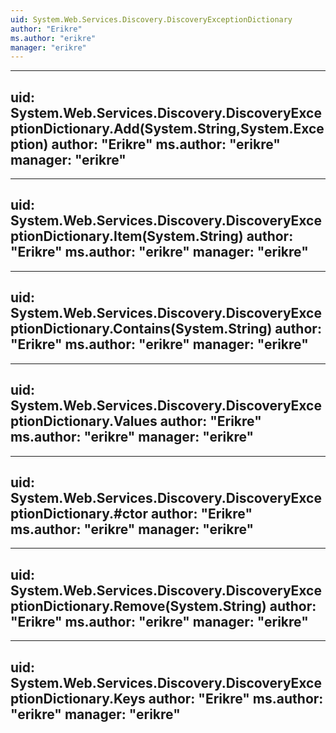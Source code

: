 ```yaml
---
uid: System.Web.Services.Discovery.DiscoveryExceptionDictionary
author: "Erikre"
ms.author: "erikre"
manager: "erikre"
---
```


---
uid: System.Web.Services.Discovery.DiscoveryExceptionDictionary.Add(System.String,System.Exception)
author: "Erikre"
ms.author: "erikre"
manager: "erikre"
---

---
uid: System.Web.Services.Discovery.DiscoveryExceptionDictionary.Item(System.String)
author: "Erikre"
ms.author: "erikre"
manager: "erikre"
---

---
uid: System.Web.Services.Discovery.DiscoveryExceptionDictionary.Contains(System.String)
author: "Erikre"
ms.author: "erikre"
manager: "erikre"
---

---
uid: System.Web.Services.Discovery.DiscoveryExceptionDictionary.Values
author: "Erikre"
ms.author: "erikre"
manager: "erikre"
---

---
uid: System.Web.Services.Discovery.DiscoveryExceptionDictionary.#ctor
author: "Erikre"
ms.author: "erikre"
manager: "erikre"
---

---
uid: System.Web.Services.Discovery.DiscoveryExceptionDictionary.Remove(System.String)
author: "Erikre"
ms.author: "erikre"
manager: "erikre"
---

---
uid: System.Web.Services.Discovery.DiscoveryExceptionDictionary.Keys
author: "Erikre"
ms.author: "erikre"
manager: "erikre"
---
